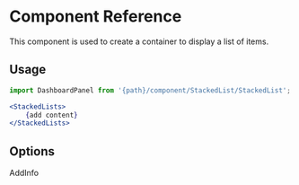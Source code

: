 # Component Reference

This component is used to create a container to display a list of items.

## Usage

```jsx
import DashboardPanel from '{path}/component/StackedList/StackedList';

<StackedLists>
    {add content}
</StackedLists>
```

## Options

AddInfo
